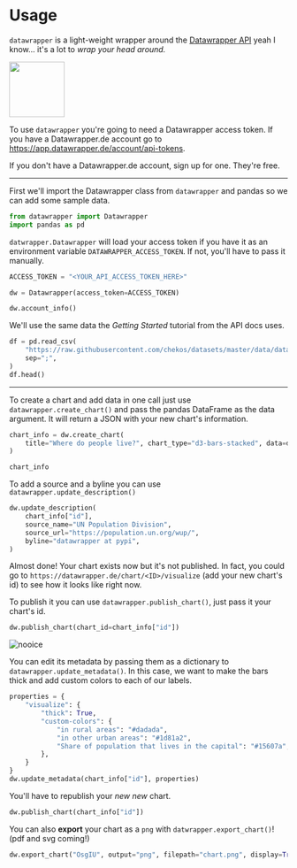 # Usage

`datawrapper` is a light-weight wrapper around the [Datawrapper API](https://developer.datawrapper.de/docs/getting-started)
yeah I know... it's a lot to _wrap your head around._

<img src='https://i.kym-cdn.com/entries/icons/original/000/014/959/Screenshot_116.png' style='width:100px' />


To use `datawrapper` you're going to need a Datawrapper access token. If you have a Datawrapper.de account go to https://app.datawrapper.de/account/api-tokens.

If you don't have a Datawrapper.de account, sign up for one. They're free.


***
First we'll import the Datawrapper class from `datawrapper` and pandas so we can add some sample data.

```python
from datawrapper import Datawrapper
import pandas as pd
```

`datwrapper.Datawrapper` will load your access token if you have it as an environment variable `DATAWRAPPER_ACCESS_TOKEN`. If not, you'll have to pass it manually.

```python
ACCESS_TOKEN = "<YOUR_API_ACCESS_TOKEN_HERE>"
```

```python
dw = Datawrapper(access_token=ACCESS_TOKEN)

dw.account_info()
```

We'll use the same data the *Getting Started* tutorial from the API docs uses.

```python
df = pd.read_csv(
    "https://raw.githubusercontent.com/chekos/datasets/master/data/datawrapper_example.csv",
    sep=";",
)
df.head()
```

***
To create a chart and add data in one call just use `datawrapper.create_chart()` and pass the pandas DataFrame as the data argument. It will return a JSON with your new chart's information.

```python
chart_info = dw.create_chart(
    title="Where do people live?", chart_type="d3-bars-stacked", data=df
)
```

```python
chart_info
```

To add a source and a byline you can use `datawrapper.update_description()`

```python
dw.update_description(
    chart_info["id"],
    source_name="UN Population Division",
    source_url="https://population.un.org/wup/",
    byline="datawrapper at pypi",
)
```

Almost done! Your chart exists now but it's not published. In fact, you could go to `https://datawrapper.de/chart/<ID>/visualize` (add your new chart's id) to see how it looks like right now. 

To publish it you can use `datawrapper.publish_chart()`, just pass it your chart's id. 

```python
dw.publish_chart(chart_id=chart_info["id"])
```

![nooice](https://media1.tenor.com/images/d2c70f7f64587dc3b7c86ee06756fb4a/tenor.gif?itemid=4294979)


You can edit its metadata by passing them as a dictionary to `datawrapper.update_metadata()`. In this case, we want to make the bars thick and add custom colors to each of our labels.

```python
properties = {
    "visualize": {
        "thick": True,
        "custom-colors": {
            "in rural areas": "#dadada",
            "in other urban areas": "#1d81a2",
            "Share of population that lives in the capital": "#15607a",
        },
    }
}
dw.update_metadata(chart_info["id"], properties)
```

You'll have to republish your _new new_ chart.

```python
dw.publish_chart(chart_info["id"])
```

You can also **export** your chart as a `png` with `datwrapper.export_chart()`! (pdf and svg coming!)

```python
dw.export_chart("OsgIU", output="png", filepath="chart.png", display=True)
```
